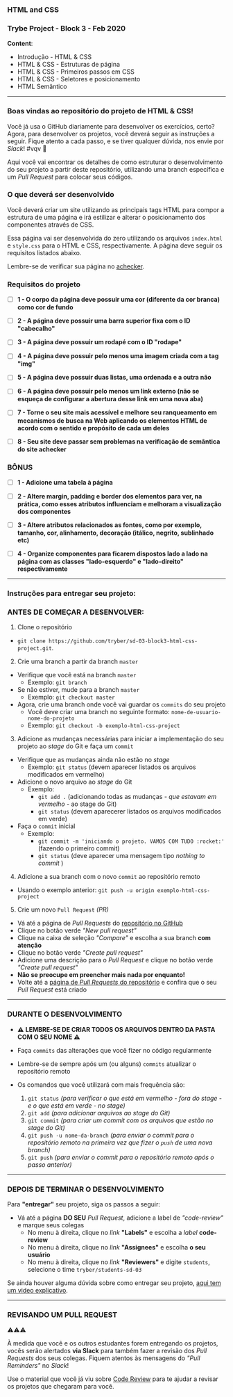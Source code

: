 ### HTML and CSS
### Trybe Project - Block 3 - Feb 2020

**Content**:
- Introdução - HTML & CSS
- HTML & CSS - Estruturas de página
- HTML & CSS - Primeiros passos em CSS
- HTML & CSS - Seletores e posicionamento
- HTML Semântico

---
### Boas vindas ao repositório do projeto de HTML & CSS!

Você já usa o GitHub diariamente para desenvolver os exercícios, certo? Agora, para desenvolver os projetos, você deverá seguir as instruções a seguir. Fique atento a cada passo, e se tiver qualquer dúvida, nos envie por _Slack_! #vqv 🚀

Aqui você vai encontrar os detalhes de como estruturar o desenvolvimento do seu projeto a partir deste repositório, utilizando uma branch específica e um _Pull Request_ para colocar seus códigos.

### O que deverá ser desenvolvido

Você deverá criar um site utilizando as principais tags HTML para compor a estrutura de uma página e irá estilizar e alterar o posicionamento dos componentes através de CSS.

Essa página vai ser desenvolvida do zero utilizando os arquivos `index.html` e `style.css` para o HTML e CSS, respectivamente. A página deve seguir os requisitos listados abaixo.

Lembre-se de verificar sua página no [achecker](https://achecker.ca/checker/index.php).

### Requisitos do projeto
- [ ] **1 - O corpo da página deve possuir uma cor (diferente da cor branca) como cor de fundo**

- [ ] **2 - A página deve possuir uma barra superior fixa com o ID "cabecalho"**

- [ ] **3 - A página deve possuir um rodapé com o ID "rodape"**

- [ ] **4 - A página deve possuir pelo menos uma imagem criada com a tag "img"**

- [ ] **5 - A página deve possuir duas listas, uma ordenada e a outra não**

- [ ] **6 - A página deve possuir pelo menos um link externo (não se esqueça de configurar a abertura desse link em uma nova aba)**

- [ ] **7 - Torne o seu site mais acessível e melhore seu ranqueamento em mecanismos de busca na Web aplicando os elementos HTML de acordo com o sentido e propósito de cada um deles**

- [ ] **8 - Seu site deve passar sem problemas na verificação de semântica do site achecker**

### BÔNUS

- [ ] **1 - Adicione uma tabela à página**

- [ ] **2 - Altere margin, padding e border dos elementos para ver, na prática, como esses atributos influenciam e melhoram a visualização dos componentes**

- [ ] **3 - Altere atributos relacionados as fontes, como por exemplo, tamanho, cor, alinhamento, decoração (itálico, negrito, sublinhado etc)**

- [ ] **4 - Organize componentes para ficarem dispostos lado a lado na página com as classes "lado-esquerdo" e "lado-direito" respectivamente**

---

### Instruções para entregar seu projeto:

### ANTES DE COMEÇAR A DESENVOLVER:

1. Clone o repositório
  * `git clone https://github.com/tryber/sd-03-block3-html-css-project.git`.

2. Crie uma branch a partir da branch `master`
  * Verifique que você está na branch `master`
    * Exemplo: `git branch`
  * Se não estiver, mude para a branch `master`
    * Exemplo: `git checkout master`
  * Agora, crie uma branch onde você vai guardar os `commits` do seu projeto
    * Você deve criar uma branch no seguinte formato: `nome-de-usuario-nome-do-projeto`
    * Exemplo: `git checkout -b exemplo-html-css-project`

3. Adicione as mudanças necessárias para iniciar a implementação do seu projeto ao _stage_ do Git e faça um `commit`
  * Verifique que as mudanças ainda não estão no _stage_
    * Exemplo: `git status` (devem aparecer listados os arquivos modificados em vermelho)
  * Adicione o novo arquivo ao _stage_ do Git
      * Exemplo:
        * `git add .` (adicionando todas as mudanças - _que estavam em vermelho_ - ao stage do Git)
        * `git status` (devem aparecerer listados os arquivos modificados em verde)
  * Faça o `commit` inicial
      * Exemplo:
        * `git commit -m 'iniciando o projeto. VAMOS COM TUDO :rocket:'` (fazendo o primeiro commit)
        * `git status` (deve aparecer uma mensagem tipo _nothing to commit_ )

4. Adicione a sua branch com o novo `commit` ao repositório remoto
  * Usando o exemplo anterior: `git push -u origin exemplo-html-css-project`

5. Crie um novo `Pull Request` _(PR)_
  * Vá até a página de _Pull Requests_ do [repositório no GitHub](https://github.com/tryber/sd-03-block3-html-css-project/pulls)
  * Clique no botão verde _"New pull request"_
  * Clique na caixa de seleção _"Compare"_ e escolha a sua branch **com atenção**
  * Clique no botão verde _"Create pull request"_
  * Adicione uma descrição para o _Pull Request_ e clique no botão verde _"Create pull request"_
  * **Não se preocupe em preencher mais nada por enquanto!**
  * Volte até a [página de _Pull Requests_ do repositório](https://github.com/tryber/sd-03-block3-html-css-project/pulls) e confira que o seu _Pull Request_ está criado

---

### DURANTE O DESENVOLVIMENTO

* ⚠ **LEMBRE-SE DE CRIAR TODOS OS ARQUIVOS DENTRO DA PASTA COM O SEU NOME** ⚠

* Faça `commits` das alterações que você fizer no código regularmente

* Lembre-se de sempre após um (ou alguns) `commits` atualizar o repositório remoto

* Os comandos que você utilizará com mais frequência são:
  1. `git status` _(para verificar o que está em vermelho - fora do stage - e o que está em verde - no stage)_
  2. `git add` _(para adicionar arquivos ao stage do Git)_
  3. `git commit` _(para criar um commit com os arquivos que estão no stage do Git)_
  4. `git push -u nome-da-branch` _(para enviar o commit para o repositório remoto na primeira vez que fizer o `push` de uma nova branch)_
  5. `git push` _(para enviar o commit para o repositório remoto após o passo anterior)_

---

### DEPOIS DE TERMINAR O DESENVOLVIMENTO

Para **"entregar"** seu projeto, siga os passos a seguir:

* Vá até a página **DO SEU** _Pull Request_, adicione a label de _"code-review"_ e marque seus colegas
  * No menu à direita, clique no _link_ **"Labels"** e escolha a _label_ **code-review**
  * No menu à direita, clique no _link_ **"Assignees"** e escolha **o seu usuário**
  * No menu à direita, clique no _link_ **"Reviewers"** e digite `students`, selecione o time `tryber/students-sd-03`

Se ainda houver alguma dúvida sobre como entregar seu projeto, [aqui tem um video explicativo](https://vimeo.com/362189205).

---

### REVISANDO UM PULL REQUEST

⚠⚠⚠

À medida que você e os outros estudantes forem entregando os projetos, vocês serão alertados **via Slack** para também fazer a revisão dos _Pull Requests_ dos seus colegas. Fiquem atentos às mensagens do _"Pull Reminders"_ no _Slack_!

Use o material que você já viu sobre [Code Review](https://course.betrybe.com/real-life-engineer/code-review/) para te ajudar a revisar os projetos que chegaram para você.
